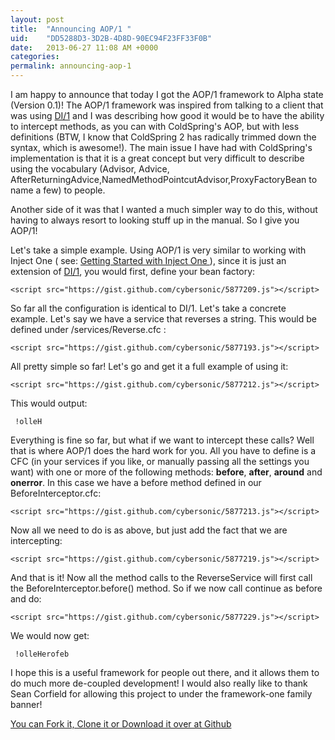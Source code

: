 ```yaml
---
layout: post
title:  "Announcing AOP/1 "
uid:	"DD5288D3-3D2B-4D8D-90EC94F23FF33F0B"
date:   2013-06-27 11:08 AM +0000
categories: 
permalink: announcing-aop-1
---
```

<p>
I am happy to announce that today I got the AOP/1 framework to Alpha state (Version 0.1)! The AOP/1 framework was inspired from talking to a client that was using <a href="https://github.com/framework-one/di1/">DI/1</a> and I was describing how good it would be to have the ability to intercept methods, as you can with ColdSpring's AOP, but with less definitions (BTW, I know that ColdSpring 2 has radically trimmed down the syntax, which is awesome!). The main issue I have had with ColdSpring's implementation is that it is a great concept but very difficult to describe using the vocabulary (Advisor, Advice, AfterReturningAdvice,NamedMethodPointcutAdvisor,ProxyFactoryBean to name a few) to people. 
</p>
<p>Another side of it was that I wanted a much simpler way to do this, without having to always resort to looking stuff up in the manual. So I give you AOP/1!</p>

<p>Let's take a simple example. Using AOP/1 is very similar to working with Inject One ( see: <a href="https://github.com/framework-one/di1/wiki/Getting-Started-with-Inject-One">Getting Started with Inject One </a>), since it is just an extension of <a href="https://github.com/framework-one/di1/">DI/1</a>, you would first, define your bean factory:</p>

	<script src="https://gist.github.com/cybersonic/5877209.js"></script>

<p>So far all the configuration is identical to DI/1. Let's take a concrete example. Let's say we have a service that reverses a string. This would be defined under /services/Reverse.cfc :</p>

	<script src="https://gist.github.com/cybersonic/5877193.js"></script>

<p>All pretty simple so far! Let's go and get it a full example of using it:</p>


	<script src="https://gist.github.com/cybersonic/5877212.js"></script>


<p>This would output:</p>

<pre><code>	!olleH </code></pre>
<p>Everything is fine so far, but what if we want to intercept these calls? Well that is where AOP/1 does the hard work for you. All you have to define is a CFC (in your services if you like, or manually passing all the settings you want) with one or more of the following methods: <strong>before</strong>, <strong>after</strong>, <strong>around</strong> and <strong>onerror</strong>. In this case we have a before method defined in our BeforeInterceptor.cfc:</p>

	<script src="https://gist.github.com/cybersonic/5877213.js"></script>

<p>Now all we need to do is as above, but just add the fact that we are intercepting:</p>

	<script src="https://gist.github.com/cybersonic/5877219.js"></script>

<p>And that is it! Now all the method calls to the ReverseService will first call the BeforeInterceptor.before() method. So if we now call continue as before and do:</p>

	<script src="https://gist.github.com/cybersonic/5877229.js"></script>

<p>We would now get:</p>
<pre><code>	!olleHerofeb </code></pre>

<p>I hope this is a useful framework for people out there, and it allows them to do much more de-coupled development!
	I would also really like to thank Sean Corfield for allowing this project to under the framework-one family banner! 
</p>
<p>
	 <a href="https://github.com/framework-one/aop1/">You can Fork it, Clone it or Download it over at Github</a>
</p>
